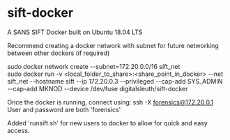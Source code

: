 # sift-docker
A SANS SIFT Docker built on Ubuntu 18.04 LTS

Recommend creating a docker network with subnet for future networking between other dockers (if required)

sudo docker network create --subnet=172.20.0.0/16 sift_net\
sudo docker run -v <local_folder_to_share>:<share_point_in_docker> --net sift_net --hostname sift --ip 172.20.0.3 --privileged --cap-add SYS_ADMIN --cap-add MKNOD --device /dev/fuse digitalsleuth/sift-docker

Once the docker is running, connect using: ssh -X forensics@172.20.0.1 User and password are both 'forensics'

Added 'runsift.sh' for new users to docker to allow for quick and easy access.
